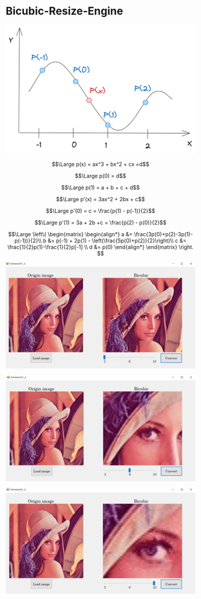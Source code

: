 # Bicubic-Resize-Engine
![Bicubic](https://github.com/kerong2002/Bicubic-Resize-Engine/blob/main/test.png)

$$\Large p(x) = ax^3 + bx^2 + cx =d$$

$$\Large p(0) = d$$

$$\Large p(1) = a + b + c + d$$

$$\Large p'(x) = 3ax^2 + 2bx + c$$

$$\Large p'(0) = c = \frac{p(1) - p(-1)}{2}$$

$$\Large p'(1) = 3a + 2b +c = \frac{p(2) - p(0)}{2}$$

$$\Large
\left\{
\begin{matrix}
\begin{align*}
a &= \frac{3p(0)+p(2)-3p(1)-p(-1))}{2}\\
b &= p(-1) + 2p(1) - \left(\frac{5p(0)+p(2)}{2}\right)\\
c &= \frac{1}{2}p(1)-\frac{1}{2}p[-1] \\
d &= p(0)
\end{align*}
\end{matrix}
\right.
$$





![Bicubic x2](https://github.com/kerong2002/Bicubic-Resize-Engine/raw/main/bicubic_x2.PNG)

![Bicubic x6](https://github.com/kerong2002/Bicubic-Resize-Engine/raw/main/bicubic_x6.PNG)

![Bicubic x10](https://github.com/kerong2002/Bicubic-Resize-Engine/raw/main/bicubic_x10.PNG)
